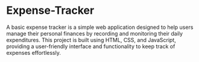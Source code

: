 # Expense-Tracker
A basic expense tracker is a simple web application designed to help users manage their personal finances by recording and monitoring their daily expenditures. This project is built using HTML, CSS, and JavaScript, providing a user-friendly interface and functionality to keep track of expenses effortlessly.
